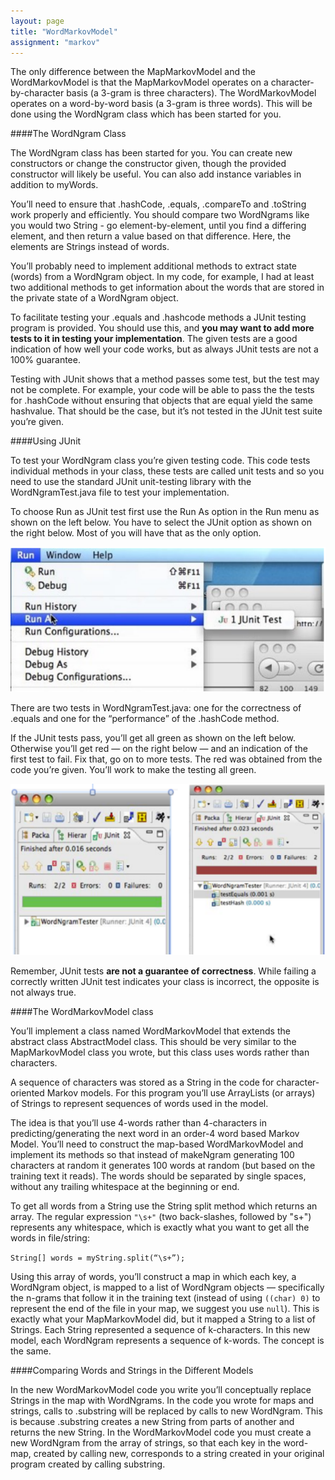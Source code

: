 ```yaml
---
layout: page
title: "WordMarkovModel"
assignment: "markov"
---
```


The only difference between the MapMarkovModel and the WordMarkovModel is that the MapMarkovModel operates on a character-by-character basis (a 3-gram is three characters). The WordMarkovModel operates on a word-by-word basis (a 3-gram is three words). This will be done using the WordNgram class which has been started for you. 

####The WordNgram Class

The WordNgram class has been started for you. You can create new constructors or change the constructor given, though the provided constructor will likely be useful. You can also add instance variables in addition to myWords. 

You’ll need to ensure that .hashCode, .equals, .compareTo and .toString work properly and efficiently. You should compare two WordNgrams like you would two String - go element-by-element, until you find a differing element, and then return a value based on that difference. Here, the elements are Strings instead of words. 

You’ll probably need to implement additional methods to extract state (words) from a WordNgram object. In my code, for example, I had at least two additional methods to get information about the words that are stored in the private state of a WordNgram object. 

To facilitate testing your .equals and .hashcode methods a JUnit testing program is provided. You should use this, and <b>you may want to add more tests to it in testing your implementation</b>. The given tests are a good indication of how well your code works, but as always JUnit tests are not a 100% guarantee. 

Testing with JUnit shows that a method passes some test, but the test may not be complete. For example, your code will be able to pass the the tests for .hashCode without ensuring that objects that are equal yield the same hashvalue. That should be the case, but it’s not tested in the JUnit test suite you’re given. 

####Using JUnit

To test your WordNgram class you’re given testing code. This code tests individual methods in your class, these tests are called unit tests and so you need to use the standard JUnit unit-testing library with the WordNgramTest.java file to test your implementation.

To choose Run as JUnit test first use the Run As option in the Run menu as shown on the left below. You have to select the JUnit option as shown on the right below. Most of you will have that as the only option.

<img src="img/junit_example1.PNG" alt="Run as JUnit">

There are two tests in WordNgramTest.java: one for the correctness of .equals and one for the “performance” of the .hashCode method.

If the JUnit tests pass, you’ll get all green as shown on the left below. Otherwise you’ll get red — on the right below — and an indication of the first test to fail. Fix that, go on to more tests. The red was obtained from the code you’re given. You’ll work to make the testing all green.

<img src="img/junit_example2.PNG" alt="All green vs red">

Remember, JUnit tests <b>are not a guarantee of correctness</b>. While failing a correctly written JUnit test indicates your class is incorrect, the opposite is not always true.

####The WordMarkovModel class

You’ll implement a class named WordMarkovModel that extends the abstract class AbstractModel class. This should be very similar to the MapMarkovModel class you wrote, but this class uses words rather than characters. 

A sequence of characters was stored as a String in the code for character-oriented Markov models. For this program you’ll use ArrayLists (or arrays) of Strings to represent sequences of words used in the model. 

The idea is that you’ll use 4-words rather than 4-characters in predicting/generating the next word in an order-4 word based Markov Model. You’ll need to construct the map-based WordMarkovModel and implement its methods so that instead of makeNgram generating 100 characters at random it generates 100 words at random (but based on the training text it reads). The words should be separated by single spaces, without any trailing whitespace at the beginning or end.

To get all words from a String use the String split method which returns an array. The regular expression <code>"\\s+"</code> (two back-slashes, followed by "s+") represents any whitespace, which is exactly what you want to get all the words in file/string:

<code>String[] words = myString.split(“\\s+”); </code>

Using this array of words, you’ll construct a map in which each key, a WordNgram object, is mapped to a list of WordNgram objects — specifically the n-grams that follow it in the training text (instead of using <code>((char) 0)</code> to represent the end of the file in your map, we suggest you use <code>null</code>). This is exactly what your MapMarkovModel did, but it mapped a String to a list of Strings. Each String represented a sequence of k-characters. In this new model, each WordNgram represents a sequence of k-words. The concept is the same. 

####Comparing Words and Strings in the Different Models

In the new WordMarkovModel code you write you’ll conceptually replace Strings in the map with WordNgrams. In the code you wrote for maps and strings, calls to .substring will be replaced by calls to new WordNgram. This is because .substring creates a new String from parts of another and returns the new String. In the WordMarkovModel code you must create a new WordNgram from the array of strings, so that each key in the word-map, created by calling new, corresponds to a string created in your original program created by calling substring.
